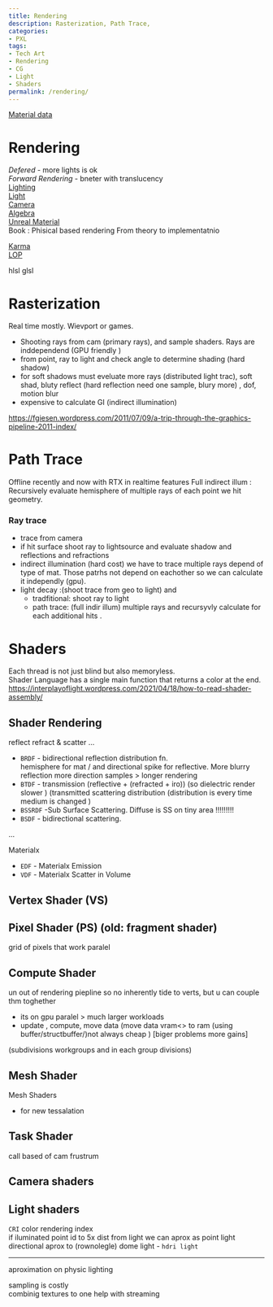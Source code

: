 ```yaml
---
title: Rendering
description: Rasterization, Path Trace,
categories:
- PXL
tags:
- Tech Art
- Rendering
- CG
- Light
- Shaders
permalink: /rendering/
---
```

[Material data](/matdata/)

# Rendering
*Defered* - more lights is ok    
*Forward Rendering* - bneter with translucency   
[Lighting](/ulight/)  
[Light](/light/)  
[Camera](/camera/)     
[Algebra](/algebra/)  
[Unreal Material](/umat/)   
Book :  Phisical based rendering From theory to implementatnio

[Karma](/karma/)  
[LOP](/lop/)  

hlsl
glsl

# Rasterization

Real time mostly. Wievport or games.
- Shooting rays from cam (primary rays), and sample shaders. Rays are inddependend (GPU friendly )
- from point, ray to light and check angle to determine shading (hard shadow)
- for soft shadows must eveluate more rays (distributed light trac),  soft shad, bluty reflect (hard reflection need one sample, blury more) , dof, motion blur
- expensive to calculate GI (indirect illumination)

https://fgiesen.wordpress.com/2011/07/09/a-trip-through-the-graphics-pipeline-2011-index/





# Path Trace
Offline recently and now with RTX in realtime features
Full indirect illum :  Recursively evaluate hemisphere of multiple rays of each point we hit geometry.

### Ray trace
- trace from camera
- if hit surface shoot ray to lightsource and evaluate shadow and reflections  and refractions
- indirect illumination (hard cost) we have to trace multiple rays depend of type of mat. Those patrhs not depend on eachother so we can calculate it independly (gpu).
- light decay :(shoot trace from geo to light) and
   - tradfitional: shoot ray to light
   - path trace: (full indir illum) multiple rays and recursyvly calculate for each additional hits .




# Shaders



Each thread is not just blind but also memoryless.  
Shader Language has a single main function that returns a color at the end.  
https://interplayoflight.wordpress.com/2021/04/18/how-to-read-shader-assembly/

## Shader Rendering
reflect refract & scatter ...  
- `BRDF` - bidirectional reflection distribution fn.     
hemisphere for mat / and directional spike for reflective. More blurry reflection more direction samples > longer rendering
- `BTDF` - transmission (reflective + (refracted + iro)) (so dielectric render slower ) (transmitted scattering distribution (distribution is every time medium is changed )   
- `BSSRDF` -Sub Surface Scattering. Diffuse is SS on tiny area !!!!!!!!!   
- `BSDF` - bidirectional scattering.

...

Materialx
- `EDF` - Materialx Emission
- `VDF` - Materialx Scatter in Volume

## Vertex Shader (VS)   

## Pixel Shader (PS) (old: fragment shader)    

grid of pixels that work paralel

## Compute Shader   


un out of rendering piepline so no inherently tide to verts, but u can couple thm toghether
- its on gpu paralel > much larger workloads
- update , compute, move data (move data vram<> to ram (using buffer/structbuffer/)not always cheap ) [biger problems more gains]



(subdivisions workgroups and in each group divisions)
## Mesh Shader    
Mesh Shaders    
- for new tessalation


## Task Shader
 call based of cam frustrum   





## Camera shaders


## Light shaders
`CRI` color rendering index  
if iluminated point id to 5x dist from light we can aprox as point light
directional aprox to (rownolegle)
dome light - `hdri light`


 -----------------


 aproximation on physic lighting


 sampling is costly    
 combinig textures to one help with streaming  
